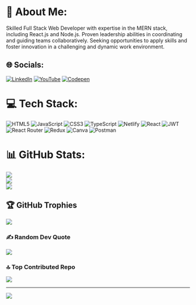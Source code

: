 
# 💫 About Me:
Skilled Full Stack Web Developer with expertise in the MERN stack, including React.js and Node.js. Proven leadership abilities in coordinating and guiding teams collaboratively. Seeking opportunities to apply skills and foster innovation in a challenging and dynamic work environment.


## 🌐 Socials:
[![LinkedIn](https://img.shields.io/badge/LinkedIn-%230077B5.svg?logo=linkedin&logoColor=white)](https://www.linkedin.com/in/sachinkumar70177/) [![YouTube](https://img.shields.io/badge/YouTube-%23FF0000.svg?logo=YouTube&logoColor=white)](https://youtube.com/@UC4kOWLKMntm-T3JKSkg_nDQ) [![Codepen](https://img.shields.io/badge/Codepen-000000?style=for-the-badge&logo=codepen&logoColor=white)](https://codepen.io/https://codepen.io/sachinkumar70177) 

# 💻 Tech Stack:
![HTML5](https://img.shields.io/badge/html5-%23E34F26.svg?style=plastic&logo=html5&logoColor=white) ![JavaScript](https://img.shields.io/badge/javascript-%23323330.svg?style=plastic&logo=javascript&logoColor=%23F7DF1E) ![CSS3](https://img.shields.io/badge/css3-%231572B6.svg?style=plastic&logo=css3&logoColor=white) ![TypeScript](https://img.shields.io/badge/typescript-%23007ACC.svg?style=plastic&logo=typescript&logoColor=white) ![Netlify](https://img.shields.io/badge/netlify-%23000000.svg?style=plastic&logo=netlify&logoColor=#00C7B7) ![React](https://img.shields.io/badge/react-%2320232a.svg?style=plastic&logo=react&logoColor=%2361DAFB) ![JWT](https://img.shields.io/badge/JWT-black?style=plastic&logo=JSON%20web%20tokens) ![React Router](https://img.shields.io/badge/React_Router-CA4245?style=plastic&logo=react-router&logoColor=white) ![Redux](https://img.shields.io/badge/redux-%23593d88.svg?style=plastic&logo=redux&logoColor=white) ![Canva](https://img.shields.io/badge/Canva-%2300C4CC.svg?style=plastic&logo=Canva&logoColor=white) ![Postman](https://img.shields.io/badge/Postman-FF6C37?style=plastic&logo=postman&logoColor=white)
# 📊 GitHub Stats:
![](https://github-readme-stats.vercel.app/api?username=sachinkumar70177&theme=dark&hide_border=false&include_all_commits=true&count_private=true)<br/>
![](https://github-readme-streak-stats.herokuapp.com/?user=sachinkumar70177&theme=dark&hide_border=false)<br/>
![](https://github-readme-stats.vercel.app/api/top-langs/?username=sachinkumar70177&theme=dark&hide_border=false&include_all_commits=true&count_private=true&layout=compact)

## 🏆 GitHub Trophies
![](https://github-profile-trophy.vercel.app/?username=sachinkumar70177&theme=radical&no-frame=false&no-bg=false&margin-w=4)

### ✍️ Random Dev Quote
![](https://quotes-github-readme.vercel.app/api?type=horizontal&theme=radical)

### 🔝 Top Contributed Repo
![](https://github-contributor-stats.vercel.app/api?username=sachinkumar70177&limit=5&theme=dark&combine_all_yearly_contributions=true)

---
[![](https://visitcount.itsvg.in/api?id=sachinkumar70177&icon=0&color=0)](https://visitcount.itsvg.in)


